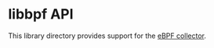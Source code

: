 # libbpf API

This library directory provides support for the [eBPF collector](/src/collectors/ebpf.plugin/README.md).

